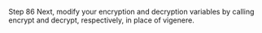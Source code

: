 Step 86
Next, modify your encryption and decryption variables by calling encrypt and decrypt, respectively, in place of vigenere.

